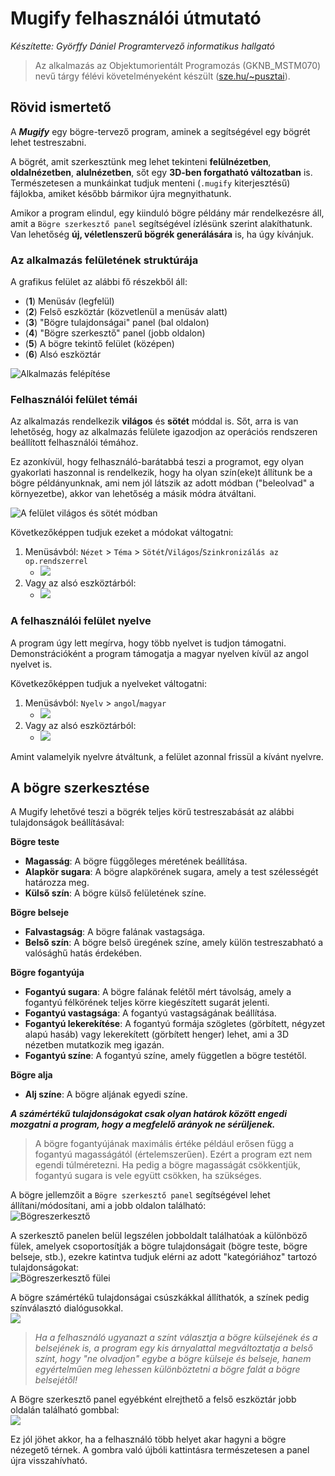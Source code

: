 # Mugify felhasználói útmutató

*Készítette: Györffy Dániel Programtervező informatikus hallgató*

> Az alkalmazás az Objektumorientált Programozás (GKNB_MSTM070) nevű tárgy félévi követelményeként készült ([sze.hu/~pusztai](http://www.sze.hu/~pusztai/)).

## Rövid ismertető

A ***Mugify*** egy bögre-tervező program, aminek a segítségével egy bögrét lehet testreszabni.

A bögrét, amit szerkesztünk meg lehet tekinteni **felülnézetben**, **oldalnézetben**, **alulnézetben**, sőt
egy **3D-ben forgatható változatban** is. Természetesen a munkáinkat tudjuk menteni (`.mugify` kiterjesztésű) fájlokba,
amiket később bármikor újra megnyithatunk.

Amikor a program elindul, egy kiinduló bögre példány már rendelkezésre áll, amit a `Bögre szerkesztő panel` segítségével
ízlésünk szerint alakíthatunk. Van lehetőség **új, véletlenszerű bögrék generálására** is, ha úgy kívánjuk.


### Az alkalmazás felületének struktúrája

A grafikus felület az alábbi fő részekből áll:
* (**1**) Menüsáv (legfelül)
* (**2**) Felső eszköztár (közvetlenül a menüsáv alatt)
* (**3**) "Bögre tulajdonságai" panel (bal oldalon) 
* (**4**) "Bögre szerkesztő" panel (jobb oldalon)
* (**5**) A bögre tekintő felület (középen) 
* (**6**) Alsó eszköztár

![Alkalmazás felépítése](img/app_structure.png)

### Felhasználói felület témái

Az alkalmazás rendelkezik **világos** és **sötét** móddal is. Sőt, arra is van lehetőség, hogy az alkalmazás felülete
igazodjon az operációs rendszeren beállított felhasználói témához.

Ez azonkívül, hogy felhasználó-barátabbá teszi a programot, egy olyan gyakorlati haszonnal is rendelkezik, hogy ha 
olyan szín(eke)t állítunk be a bögre példányunknak, ami nem jól látszik az adott módban ("beleolvad" a környezetbe), akkor van lehetőség a másik módra átváltani.

![A felület világos és sötét módban](img/ui_themes.png)

Következőképpen tudjuk ezeket a módokat váltogatni:
1. Menüsávból: `Nézet` > `Téma` > `Sötét`/`Világos`/`Szinkronizálás az op.rendszerrel`
    - ![](img/ui_themes_menubar.png)
2. Vagy az alsó eszköztárból:
    - ![](img/ui_themes_bottombar.png)

### A felhasználói felület nyelve

A program úgy lett megírva, hogy több nyelvet is tudjon támogatni.
Demonstrációként a program támogatja a magyar nyelven kívül az angol nyelvet is.

Következőképpen tudjuk a nyelveket váltogatni:
1. Menüsávból: `Nyelv` > `angol`/`magyar`
    - ![](img/lang_menubar.png)
2. Vagy az alsó eszköztárból:
    - ![](img/lang_bottombar.png)

Amint valamelyik nyelvre átváltunk, a felület azonnal frissül a kívánt nyelvre.


## A bögre szerkesztése

A Mugify lehetővé teszi a bögrék teljes körű testreszabását az alábbi tulajdonságok beállításával:

**Bögre teste**
- **Magasság**: A bögre függőleges méretének beállítása.
- **Alapkör sugara**: A bögre alapkörének sugara, amely a test szélességét határozza meg.
- **Külső szín**: A bögre külső felületének színe.

**Bögre belseje**
- **Falvastagság**: A bögre falának vastagsága.
- **Belső szín**: A bögre belső üregének színe, amely külön testreszabható a valósághű hatás érdekében.

**Bögre fogantyúja**
- **Fogantyú sugara**: A bögre falának felétől mért távolság, amely a fogantyú félkörének teljes körre kiegészített sugarát jelenti.
- **Fogantyú vastagsága**: A fogantyú vastagságának beállítása.
- **Fogantyú lekerekítése**: A fogantyú formája szögletes (görbített, négyzet alapú hasáb) vagy lekerekített (görbített henger) lehet, ami a 3D nézetben mutatkozik meg igazán.
- **Fogantyú színe**: A fogantyú színe, amely független a bögre testétől.

**Bögre alja**
- **Alj színe**: A bögre aljának egyedi színe.

_**A számértékű tulajdonságokat csak olyan határok között engedi mozgatni a program, hogy a megfelelő arányok ne sérüljenek.**_

> A bögre fogantyújának maximális értéke például erősen függ a fogantyú magasságától (értelemszerűen). Ezért
a program ezt nem egendi túlméretezni. Ha pedig a bögre magasságát csökkentjük, fogantyú sugara is vele együtt csökken, ha szükséges.

A bögre jellemzőit a `Bögre szerkesztő panel` segítségével lehet állítani/módosítani, ami a jobb oldalon található:  
![Bögreszerkesztő](img/mug_editor.png)

A szerkesztő panelen belül legszélen jobboldalt találhatóak a különböző fülek, amelyek csoportosítják a 
bögre tulajdonságait (bögre teste, bögre belseje, stb.), ezekre katintva tudjuk elérni az adott 
"kategóriához" tartozó tulajdonságokat:  
![Bögreszerkesztő fülei](img/mug_editor_tabs.png)

A bögre számértékű tulajdonságai csúszkákkal állíthatók, a színek pedig színválasztó dialógusokkal.  
![](img/color_picker.png)

> _Ha a felhasználó ugyanazt a színt választja a bögre külsejének és a belsejének is, a program
> egy kis árnyalattal megváltoztatja a belső színt, hogy "ne olvadjon" egybe a bögre külseje és belseje, hanem egyértelműen
> meg lehessen különböztetni a bögre falát a bögre belsejétől!_

A Bögre szerkesztő panel egyébként elrejthető a felső eszköztár jobb oldalán található gombbal:  
![](img/mug_editor_toggle.png)

Ez jól jöhet akkor, ha a felhasználó több helyet akar hagyni a bögre nézegető térnek. A gombra való újbóli kattintásra
természetesen a panel újra visszahívható.